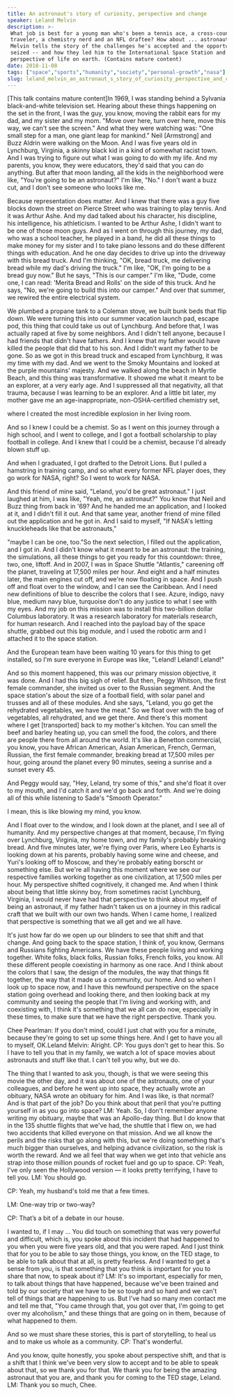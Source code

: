 ```yaml
---
title: An astronaut's story of curiosity, perspective and change
speaker: Leland Melvin
description: >-
 What job is best for a young man who's been a tennis ace, a cross-country
 traveler, a chemistry nerd and an NFL draftee? How about ... astronaut? Leland
 Melvin tells the story of the challenges he's accepted and the opportunities he's
 seized -- and how they led him to the International Space Station and a whole new
 perspective of life on earth. (Contains mature content)
date: 2018-11-08
tags: ["space","sports","humanity","society","personal-growth","nasa"]
slug: leland_melvin_an_astronaut_s_story_of_curiosity_perspective_and_change
---
```


[This talk contains mature content]In 1969, I was standing behind a Sylvania
black-and-white television set. Hearing about these things happening on the set in the
front, I was the guy, you know, moving the rabbit ears for my dad, and my sister and my
mom. "Move over here, turn over here, move this way, we can't see the screen." And what
they were watching was: "One small step for a man, one giant leap for mankind." Neil
[Armstrong] and Buzz Aldrin were walking on the Moon. And I was five years old in
Lynchburg, Virginia, a skinny black kid in a kind of somewhat racist town. And I was
trying to figure out what I was going to do with my life. And my parents, you know, they
were educators, they'd said that you can do anything. But after that moon landing, all the
kids in the neighborhood were like, "You're going to be an astronaut?" I'm like, "No." I
don't want a buzz cut, and I don't see someone who looks like me.

Because representation does matter. And I knew that there was a guy five blocks down the
street on Pierce Street who was training to play tennis. And it was Arthur Ashe. And my
dad talked about his character, his discipline, his intelligence, his athleticism. I
wanted to be Arthur Ashe, I didn't want to be one of those moon guys. And as I went on
through this journey, my dad, who was a school teacher, he played in a band, he did all
these things to make money for my sister and I to take piano lessons and do these
different things with education. And he one day decides to drive up into the driveway with
this bread truck. And I'm thinking, "OK, bread truck, me delivering bread while my dad's
driving the truck." I'm like, "OK, I'm going to be a bread guy now." But he says, "This is
our camper." I'm like, "Dude, come one, I can read: 'Merita Bread and Rolls' on the side
of this truck. And he says, "No, we're going to build this into our camper." And over that
summer, we rewired the entire electrical system.

We plumbed a propane tank to a Coleman stove, we built bunk beds that flip down. We were
turning this into our summer vacation launch pad, escape pod, this thing that could take
us out of Lynchburg. And before that, I was actually raped at five by some neighbors. And I
didn't tell anyone, because I had friends that didn't have fathers. And I knew that my
father would have killed the people that did that to his son. And I didn't want my father
to be gone. So as we got in this bread truck and escaped from Lynchburg, it was my time
with my dad. And we went to the Smoky Mountains and looked at the purple mountains'
majesty. And we walked along the beach in Myrtle Beach, and this thing was transformative.
It showed me what it meant to be an explorer, at a very early age. And I suppressed all
that negativity, all that trauma, because I was learning to be an explorer. And a little
bit later, my mother gave me an age-inappropriate, non-OSHA-certified chemistry
set,

where I created the most incredible explosion in her living room.

And so I knew I could be a chemist. So as I went on this journey through a high school,
and I went to college, and I got a football scholarship to play football in college. And I
knew that I could be a chemist, because I'd already blown stuff up.

And when I graduated, I got drafted to the Detroit Lions. But I pulled a hamstring in
training camp, and so what every former NFL player does, they go work for NASA, right? So
I went to work for NASA.

And this friend of mine said, "Leland, you'd be great astronaut." I just laughed at him, I
was like, "Yeah, me, an astronaut?" You know that Neil and Buzz thing from back in '69?
And he handed me an application, and I looked at it, and I didn't fill it out. And that
same year, another friend of mine filled out the application and he got in. And I said to
myself, "If NASA's letting knuckleheads like that be astronauts,"

"maybe I can be one, too."So the next selection, I filled out the application, and I got
in. And I didn't know what it meant to be an astronaut: the training, the simulations, all
these things to get you ready for this countdown: three, two, one, liftoff. And in 2007, I
was in Space Shuttle "Atlantis," careening off the planet, traveling at 17,500 miles per
hour. And eight and a half minutes later, the main engines cut off, and we're now floating
in space. And I push off and float over to the window, and I can see the Caribbean. And I
need new definitions of blue to describe the colors that I see. Azure, indigo, navy blue,
medium navy blue, turquoise don't do any justice to what I see with my eyes. And my job on
this mission was to install this two-billion dollar Columbus laboratory. It was a research
laboratory for materials research, for human research. And I reached into the payload bay
of the space shuttle, grabbed out this big module, and I used the robotic arm and I
attached it to the space station.

And the European team have been waiting 10 years for this thing to get installed, so I'm
sure everyone in Europe was like, "Leland! Leland! Leland!"

And so this moment happened, this was our primary mission objective, it was done. And I
had this big sigh of relief. But then, Peggy Whitson, the first female commander, she
invited us over to the Russian segment. And the space station's about the size of a
football field, with solar panel and trusses and all of these modules. And she says,
"Leland, you go get the rehydrated vegetables, we have the meat." So we float over with
the bag of vegetables, all rehydrated, and we get there. And there's this moment where I
get [transported] back to my mother's kitchen. You can smell the beef and barley heating
up, you can smell the food, the colors, and there are people there from all around the
world. It's like a Benetton commercial, you know, you have African American, Asian
American, French, German, Russian, the first female commander, breaking bread at 17,500
miles per hour, going around the planet every 90 minutes, seeing a sunrise and a sunset
every 45.

And Peggy would say, "Hey, Leland, try some of this," and she'd float it over to my mouth,
and I'd catch it and we'd go back and forth. And we're doing all of this while listening
to Sade's "Smooth Operator."

I mean, this is like blowing my mind, you know.

And I float over to the window, and I look down at the planet, and I see all of humanity.
And my perspective changes at that moment, because, I'm flying over Lynchburg, Virginia,
my home town, and my family's probably breaking bread. And five minutes later, we're
flying over Paris, where Leo Eyharts is looking down at his parents, probably having some
wine and cheese, and Yuri's looking off to Moscow, and they're probably eating borscht or
something else. But we're all having this moment where we see our respective families
working together as one civilization, at 17,500 miles per hour. My perspective shifted
cognitively, it changed me. And when I think about being that little skinny boy, from
sometimes racist Lynchburg, Virginia, I would never have had that perspective to think
about myself of being an astronaut, if my father hadn't taken us on a journey in this
radical craft that we built with our own two hands. When I came home, I realized that
perspective is something that we all get and we all have.

It's just how far do we open up our blinders to see that shift and that change. And going
back to the space station, I think of, you know, Germans and Russians fighting Americans.
We have these people living and working together. White folks, black folks, Russian folks,
French folks, you know. All these different people coexisting in harmony as one race. And
I think about the colors that I saw, the design of the modules, the way that things fit
together, the way that it made us a community, our home. And so when I look up to space
now, and I have this newfound perspective on the space station going overhead and looking
there, and then looking back at my community and seeing the people that I'm living and
working with, and coexisting with, I think it's something that we all can do now,
especially in these times, to make sure that we have the right perspective. Thank
you.

Chee Pearlman: If you don't mind, could I just chat with you for a minute, because they're
going to set up some things here. And I get to have you all to myself, OK.Leland Melvin:
Alright. CP: You guys don't get to hear this. So I have to tell you that in my family, we
watch a lot of space movies about astronauts and stuff like that. I can't tell you why,
but we do.

The thing that I wanted to ask you, though, is that we were seeing this movie the other
day, and it was about one of the astronauts, one of your colleagues, and before he went up
into space, they actually wrote an obituary, NASA wrote an obituary for him. And I was
like, is that normal? And is that part of the job? Do you think about that peril that
you're putting yourself in as you go into space? LM: Yeah. So, I don't remember anyone
writing my obituary, maybe that was an Apollo-day thing. But I do know that in the 135
shuttle flights that we've had, the shuttle that I flew on, we had two accidents that
killed everyone on that mission. And we all know the perils and the risks that go along
with this, but we're doing something that's much bigger than ourselves, and helping
advance civilization, so the risk is worth the reward. And we all feel that way when we
get into that vehicle ans strap into those million pounds of rocket fuel and go up to
space. CP: Yeah, I've only seen the Hollywood version — it looks pretty terrifying, I have
to tell you. LM: You should go.

CP: Yeah, my husband's told me that a few times.

LM: One-way trip or two-way?

CP: That’s a bit of a debate in our house.

I wanted to, if I may ... You did touch on something that was very powerful and difficult,
which is, you spoke about this incident that had happened to you when you were five years
old, and that you were raped. And I just think that for you to be able to say those
things, you know, on the TED stage, to be able to talk about that at all, is pretty
fearless. And I wanted to get a sense from you, is that something that you think is
important for you to share that now, to speak about it? LM: It's so important, especially
for men, to talk about things that have happened, because we've been trained and told by
our society that we have to be so tough and so hard and we can't tell of things that are
happening to us. But I've had so many men contact me and tell me that, "You came through
that, you got over that, I'm going to get over my alcoholism," and these things that are
going on in them, because of what happened to them.

And so we must share these stories, this is part of storytelling, to heal us and to make
us whole as a community. CP: That's wonderful.

And you know, quite honestly, you spoke about perspective shift, and that is a shift that
I think we've been very slow to accept and to be able to speak about that, so we thank you
for that. We thank you for being the amazing astronaut that you are, and thank you for
coming to the TED stage, Leland. LM: Thank you so much, Chee.

<!--
ad_duration=3.33
comment_count=10
event="TED Salon: Radical Craft"
external_start_time=0
has_talk_citation=1
intro_duration=11.82
is_subtitle_required="False"
is_talk_featured="True"
language="en"
language_swap="False"
native_language="en"
number_of_related_talks=6
number_of_speakers=1
number_of_subtitled_videos=16
number_of_tags=6
number_of_talk_download_languages=16
number_of_talk_more_resources=2
number_of_talk_recommendations=1
number_of_talks_take_actions=0
post_ad_duration=0.83
published_timestamp="2019-01-31 20:32:31"
recording_date="2018-11-08"
speaker_description="Engineer, educator"
speaker_is_published=1
speaker_name="Leland Melvin"
talk_name="An astronaut's story of curiosity, perspective and change"
talk_recommendations_blurb="More resources curated by Leland Melvin"
talks_tags=["space","sports","humanity","society","personal-growth","nasa"]
talks_take_action=[]
url_audio="https://download.ted.com/talks/LelandMelvin_2018S.mp3?apikey=acme-roadrunner"
url_photo_speaker="https://pe.tedcdn.com/images/ted/10fe360f6408c74e8c3cc54d5ec52ec404c7489a_254x191.jpg"
url_photo_talk="https://s3.amazonaws.com/talkstar-photos/uploads/3fe4081a-3235-4b97-8a91-c7076b8cb291/LelandMelvin_2018S-embed.jpg"
url_webpage="https://www.ted.com/talks/leland_melvin_an_astronaut_s_story_of_curiosity_perspective_and_change"
video_type_name="TED Stage Talk"
-->